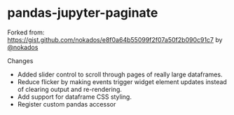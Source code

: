 # pandas-jupyter-paginate

Forked from: https://gist.github.com/nokados/e8f0a64b55099f2f07a50f2b090c91c7 by [@nokados](https://github.com/nokados)

Changes
* Added slider control to scroll through pages of really large dataframes.
* Reduce flicker by making events trigger widget element updates instead of
  clearing output and re-rendering.
* Add support for dataframe CSS styling.
* Register custom pandas accessor
